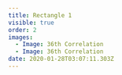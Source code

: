 ```yaml
---
title: Rectangle 1
visible: true
order: 2
images:
  - Image: 36th Correlation
  - Image: 36th Correlation
date: 2020-01-28T03:07:11.303Z
---
```


